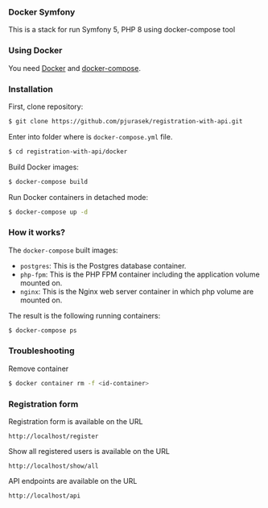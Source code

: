### Docker Symfony

This is a stack for run Symfony 5, PHP 8 using docker-compose tool

### Using Docker

You need  [Docker](https://github.com/docker/docker) and  [docker-compose](https://github.com/docker/compose).

### Installation

First, clone repository:

```bash
$ git clone https://github.com/pjurasek/registration-with-api.git
```

Enter into folder where is `docker-compose.yml` file.

```bash
$ cd registration-with-api/docker
```

Build Docker images:

```bash
$ docker-compose build
```

Run Docker containers in detached mode:

```bash
$ docker-compose up -d
```

### How it works?

The `docker-compose` built images:
- `postgres`: This is the Postgres database container.
- `php-fpm`: This is the PHP FPM container including the application volume mounted on.
- `nginx`: This is the Nginx web server container in which php volume are mounted on.

The result is the following running containers:
```bash
$ docker-compose ps
```

### Troubleshooting
Remove container
```bash
$ docker container rm -f <id-container>
```

### Registration form

Registration form is available on the URL

```
http://localhost/register
```

Show all registered users is available on the URL

```
http://localhost/show/all
```

API endpoints are available on the URL
```
http://localhost/api
```